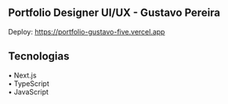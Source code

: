 ## Portfolio Designer UI/UX - Gustavo Pereira 
Deploy: https://portfolio-gustavo-five.vercel.app

## Tecnologias
• Next.js <br>
• TypeScript <br>
• JavaScript <br>

